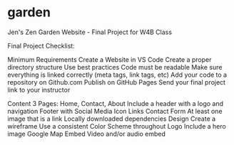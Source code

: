 # garden
Jen's Zen Garden Website - Final Project for W4B Class

Final Project Checklist:

Minimum Requirements
    Create a Website in VS Code
    Create a proper directory structure
    Use best practices
    Code must be readable
    Make sure everything is linked correctly (meta tags, link tags, etc)
    Add your code to a repository on Github.com
    Publish on GitHub Pages
    Send your final project link to your instructor

Content
    3 Pages: Home, Contact, About
    Include a header with a logo and navigation
    Footer with Social Media Icon Links
    Contact Form
    At least one image that is a link
    Locally downloaded dependencies
    Design
    Create a wireframe
    Use a consistent Color Scheme throughout
    Logo
    Include a hero image
    Google Map Embed
    Video and/or audio embed